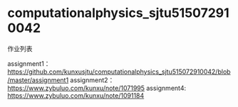 # computationalphysics_sjtu515072910042
作业列表

assignment1：https://github.com/kunxusjtu/computationalphysics_sjtu515072910042/blob/master/assignment1
assignment2：https://www.zybuluo.com/kunxu/note/1071995
assignment4: https://www.zybuluo.com/kunxu/note/1091184
